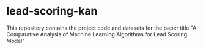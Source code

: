 # lead-scoring-kan
This repository contains the project code and datasets for the paper title "A Comparative Analysis of Machine Learning Algorithms for Lead Scoring Model"
